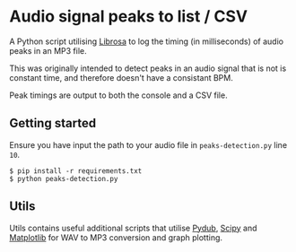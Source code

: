 # Audio signal peaks to list / CSV

A Python script utilising [Librosa](https://librosa.github.io/) to log the timing (in milliseconds) of audio peaks in an MP3 file.

This was originally intended to detect peaks in an audio signal that is not is constant time, and therefore doesn't have a consistant BPM.

Peak timings are output to both the console and a CSV file.

## Getting started

Ensure you have input the path to your audio file in `peaks-detection.py` line `10`.

```
$ pip install -r requirements.txt
$ python peaks-detection.py
```

## Utils

Utils contains useful additional scripts that utilise [Pydub](http://pydub.com/), [Scipy](https://www.scipy.org/) and [Matplotlib](https://matplotlib.org/) for WAV to MP3 conversion and graph plotting.

